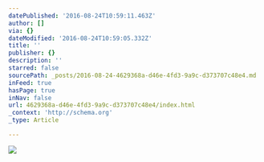 ```yaml
---
datePublished: '2016-08-24T10:59:11.463Z'
author: []
via: {}
dateModified: '2016-08-24T10:59:05.332Z'
title: ''
publisher: {}
description: ''
starred: false
sourcePath: _posts/2016-08-24-4629368a-d46e-4fd3-9a9c-d373707c48e4.md
inFeed: true
hasPage: true
inNav: false
url: 4629368a-d46e-4fd3-9a9c-d373707c48e4/index.html
_context: 'http://schema.org'
_type: Article

---
```

![](https://the-grid-user-content.s3-us-west-2.amazonaws.com/15d5d235-956f-4a8d-9590-4bb71ab30e3e.jpg)